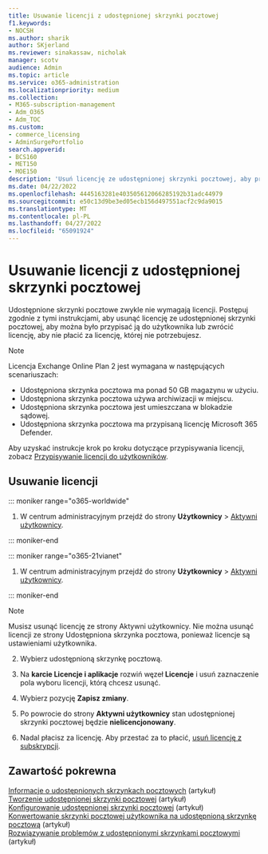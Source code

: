 ```yaml
---
title: Usuwanie licencji z udostępnionej skrzynki pocztowej
f1.keywords:
- NOCSH
ms.author: sharik
author: SKjerland
ms.reviewer: sinakassaw, nicholak
manager: scotv
audience: Admin
ms.topic: article
ms.service: o365-administration
ms.localizationpriority: medium
ms.collection:
- M365-subscription-management
- Adm_O365
- Adm_TOC
ms.custom:
- commerce_licensing
- AdminSurgePortfolio
search.appverid:
- BCS160
- MET150
- MOE150
description: 'Usuń licencję ze udostępnionej skrzynki pocztowej, aby przypisać ją innemu użytkownikowi lub zwrócić licencję, aby nie płacić za nią. '
ms.date: 04/22/2022
ms.openlocfilehash: 4445163281e403505612066285192b31adc44979
ms.sourcegitcommit: e50c13d9be3ed05ecb156d497551acf2c9da9015
ms.translationtype: MT
ms.contentlocale: pl-PL
ms.lasthandoff: 04/27/2022
ms.locfileid: "65091924"
---
```

# <a name="remove-a-license-from-a-shared-mailbox"></a>Usuwanie licencji z udostępnionej skrzynki pocztowej

Udostępnione skrzynki pocztowe zwykle nie wymagają licencji. Postępuj zgodnie z tymi instrukcjami, aby usunąć licencję ze udostępnionej skrzynki pocztowej, aby można było przypisać ją do użytkownika lub zwrócić licencję, aby nie płacić za licencję, której nie potrzebujesz.

> [!NOTE]
>
> Licencja Exchange Online Plan 2 jest wymagana w następujących scenariuszach:
>
> - Udostępniona skrzynka pocztowa ma ponad 50 GB magazynu w użyciu.
> - Udostępniona skrzynka pocztowa używa archiwizacji w miejscu.
> - Udostępniona skrzynka pocztowa jest umieszczana w blokadzie sądowej.
> - Udostępniona skrzynka pocztowa ma przypisaną licencję Microsoft 365 Defender.
> 
> Aby uzyskać instrukcje krok po kroku dotyczące przypisywania licencji, zobacz [Przypisywanie licencji do użytkowników](/microsoft-365/admin/manage/assign-licenses-to-users). 


## <a name="remove-the-license"></a>Usuwanie licencji

::: moniker range="o365-worldwide"

1. W centrum administracyjnym przejdź do strony **Użytkownicy** \> <a href="https://go.microsoft.com/fwlink/p/?linkid=834822" target="_blank">Aktywni użytkownicy</a>.

::: moniker-end

::: moniker range="o365-21vianet"

 1. W centrum administracyjnym przejdź do strony **Użytkownicy** \> <a href="https://go.microsoft.com/fwlink/p/?linkid=850628" target="_blank">Aktywni użytkownicy</a>.

::: moniker-end

   > [!NOTE]
   > Musisz usunąć licencję ze strony Aktywni użytkownicy. Nie można usunąć licencji ze strony Udostępniona skrzynka pocztowa, ponieważ licencje są ustawieniami użytkownika.
  
2. Wybierz udostępnioną skrzynkę pocztową.

3. Na **karcie Licencje i aplikacje** rozwiń węzeł **Licencje** i usuń zaznaczenie pola wyboru licencji, którą chcesz usunąć.

4. Wybierz pozycję **Zapisz zmiany**.

5. Po powrocie do strony **Aktywni użytkownicy** stan udostępnionej skrzynki pocztowej będzie **nielicencjonowany**.

6. Nadal płacisz za licencję. Aby przestać za to płacić, [usuń licencję z subskrypcji](../../commerce/licenses/buy-licenses.md).

## <a name="related-content"></a>Zawartość pokrewna

[Informacje o udostępnionych skrzynkach pocztowych](about-shared-mailboxes.md) (artykuł)\
[Tworzenie udostępnionej skrzynki pocztowej](create-a-shared-mailbox.md) (artykuł)\
[Konfigurowanie udostępnionej skrzynki pocztowej](configure-a-shared-mailbox.md) (artykuł)\
[Konwertowanie skrzynki pocztowej użytkownika na udostępnioną skrzynkę pocztową](convert-user-mailbox-to-shared-mailbox.md) (artykuł)\
[Rozwiązywanie problemów z udostępnionymi skrzynkami pocztowymi](resolve-issues-with-shared-mailboxes.md) (artykuł)
